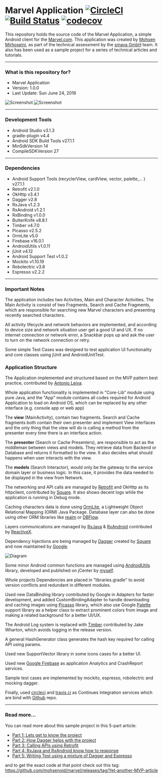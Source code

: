 Marvel Application [![CircleCI](https://circleci.com/gh/mohsenoid/marvel.svg?style=svg)](https://circleci.com/gh/mohsenoid/marvel) [![Build Status](https://travis-ci.org/mohsenoid/marvel.svg?branch=master)](https://travis-ci.org/mohsenoid/marvel) [![codecov](https://codecov.io/gh/mohsenoid/marvel/branch/master/graph/badge.svg)](https://codecov.io/gh/mohsenoid/marvel)
===============================

This repository holds the source code of the Marvel Application, a simple Android client for the [Marvel.com](http://marvel.com).
This application was created by [Mohsen Mirhoseini](http://mohsenoid.com), as part of the technical assessment by the [smava GmbH](https://www.smava.de) team. It also has been used as a sample project for a series of technical articles and tutorials.

--------------------
### What is this repository for? ###

* Marvel Application
* Version:  1.0.0
* Last Update: Sun June 24, 2016

![Screenshot](screenshot2.png)
![Screenshot](screenshot3.png)

--------------------
### Development Tools ###

* Android Studio v3.1.3
* gradle-plugin v4.4
* Android SDK Build Tools v27.1.1
* MinSdkVersion 14
* CompileSDKVersion 27

--------------------
### Dependencies ###

* Android Support Tools (recyclerView, cardView, vector, palette,... ) v27.1.1
* Retrofit v2.1.0
* OkHttp v3.4.1
* Dagger v2.8
* RxJava v1.2.3
* RxAndroid v1.2.1
* RxBinding v1.0.0
* ButterKnife v8.8.1
* Timber v4.7.0
* Picasso v2.5.2
* OrmLite v5.0
* Firebase v16.0.1
* AndroidUtils v1.0.11
* jUnit v4.12
* Android Support Test v1.0.2
* Mockito v1.10.19
* Robolectric v3.8
* Espresso v2.2.2

--------------------
### Important Notes ###

The application includes two Activities, Main and Character Activities. The Main Activity is consist of two Fragments, Search and Cache Fragments, which are responsible for searching new Marvel characters and presenting recently searched characters.

All activity lifecycle and network behaviors are implemented, and according to device size and network situation user get a good UI and UX. If no internet connection or network error, a Snackbar pops up and ask the user to turn on the network connection or retry.

Some simple Test Cases was designed to test application UI functionality and core classes using jUnit and AndroidUnitTest.

### Application Structure ###

The Application implemented and structured based on the MVP pattern best practice, contributed by [Antonio Leiva](http://antonioleiva.com/mvp-android/).

Whole application functionality is implemented in "Core-Lib" module using pure Java, and the "App" module contains all codes required for Android Application to load on Android OS, which can be replaced by any other interface (e.g. console app or web app)

The **view** (MainActivity), contain two fragments. Search and Cache fragments both contain their own presenter and implement View interfaces and the only thing that the view will do is calling a method from the presenter every time there is an interface action.

The **presenter** (Search or Cache Presenters), are responsible to act as the middleman between views and models. They retrieve data from Backend or Database and returns it formatted to the view. It also decides what should happens when user interacts with the view.

The **models** (Search Interactor), would only be the gateway to the service domain layer or business logic. In this case, it provides the data needed to be displayed in the view from Network.

The networking and API calls are managed by [Retrofit](http://square.github.io/retrofit/) and OkHttp as its httpclient, contributed by [Square](http://square.github.io). It also shows decent logs while the application is running in Debug mode. 

Caching characters data is done using [OrmLite](http://ormlite.com), a Lightweight Object Relational Mapping (ORM) Java Package. Database layer can also be done using other ORM libraries like [realm](https://realm.io) or [DBFlow](https://github.com/Raizlabs/DBFlow). 

Layers communications are managed by [RxJava](https://github.com/ReactiveX/RxJava) & [RxAndroid](https://github.com/ReactiveX/RxAndroid) contributed by [ReactiveX](http://reactivex.io).

Dependency Injections are being managed by [Dagger](https://github.com/google/dagger) created by [Square](http://square.github.io) and now maintained by [Google](http://google.github.io/dagger/).

![Diagram](diagram.png)

Some minor Android common functions are managed using [AndroidUtils](https://github.com/mmirhoseini/android_utils) library, developed and published on jCenter by [myself](http://mirhoseini.com).

Whole projects Dependencies are placed in "libraries.gradle" to avoid version conflicts and redundant in different modules.

Used new DataBinding library contributed by Google in Adapters for faster development, and added CustomBindingAdapter to handle downloading and caching images using [Picasso](http://square.github.io/picasso/) library, which also use Google [Palette](https://developer.android.com/topic/libraries/support-library/features.html#v7-palette) support library as a helper class to extract prominent colors from image and making a related background for a better UI/UX.

The Android Log system is replaced with [Timber](https://github.com/JakeWharton/timber) contributed by Jake Wharton, which avoids logging in the release version.

A general HashGenerator class generates the hash key required for calling API using params.

Used new SupportVector library in some icons cases for a better UI.

Used new [Google Firebase](http://firebase.google.com/) as application Analytics and CrashReport services. 

Sample test cases are implemented by mockito, espresso, robolectric and mocking dagger.

Finally, used [circleci](https://circleci.com/gh/mmirhoseini/marvel) and [travis ci](https://travis-ci.org/mmirhoseini/marvel) as Continues Integration services which are bind with [Github](https://github.com/mmirhoseini/marvel) repo.

--------------------

### Read more... ###
You can read more about this sample project in this 5-part article:

* [Part 1: Lets get to know the project](https://medium.com/@mohsenoid/yet-another-mvp-article-part-1-lets-get-to-know-the-project-d3fd553b3e21#.h18h1lefy)
* [Part 2: How Dagger helps with the project](https://medium.com/@mohsenoid/yet-another-mvp-article-part-2-how-dagger-helps-with-the-project-90d049a45e00#.744fya69g)
* [Part 3: Calling APIs using Retrofit](https://medium.com/@mohsenoid/yet-another-mvp-article-part-3-calling-apis-using-retrofit-23757f4eee05#.8c1wpn1vz)
* [Part 4: RxJava and RxAndroid know how to response](https://medium.com/@mohsenoid/yet-another-mvp-article-part-4-rxjava-and-rxandroid-knows-how-to-response-cde42ccc4958#.pvk5vac37)
* [Part 5: Writing Test using a mixture of Dagger and Espresso](https://medium.com/@mohsenoid/yet-another-mvp-article-part-5-writing-test-using-a-mixture-of-dagger-and-espresso-15c638182706#.mildke14n)
 
 and to get the exact code at that point check out this tag:
 https://github.com/mohsenoid/marvel/releases/tag/Yet-another-MVP-article


